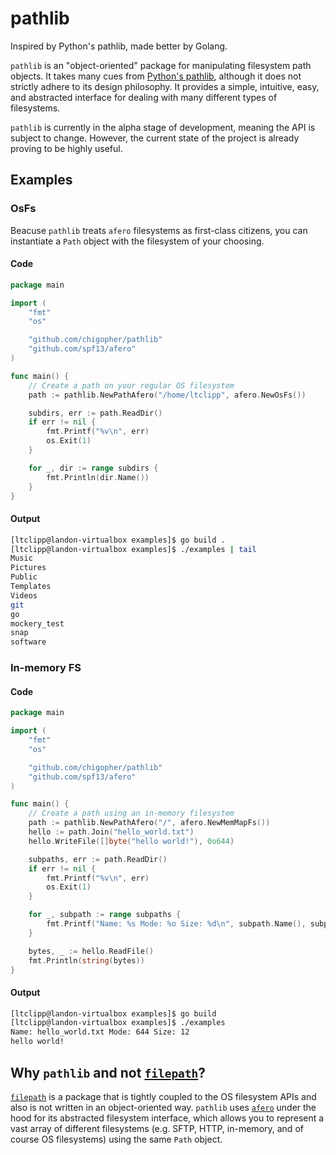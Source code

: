 pathlib
========

Inspired by Python's pathlib, made better by Golang.

`pathlib` is an "object-oriented" package for manipulating filesystem path objects. It takes many cues from [Python's pathlib](https://docs.python.org/3/library/pathlib.html), although it does not strictly adhere to its design philosophy. It provides a simple, intuitive, easy, and abstracted interface for dealing with many different types of filesystems.

`pathlib` is currently in the alpha stage of development, meaning the API is subject to change. However, the current state of the project is already proving to be highly useful.

Examples
---------

### OsFs

Beacuse `pathlib` treats `afero` filesystems as first-class citizens, you can instantiate a `Path` object with the filesystem of your choosing.

#### Code

```go
package main

import (
	"fmt"
	"os"

	"github.com/chigopher/pathlib"
	"github.com/spf13/afero"
)

func main() {
	// Create a path on your regular OS filesystem
	path := pathlib.NewPathAfero("/home/ltclipp", afero.NewOsFs())

	subdirs, err := path.ReadDir()
	if err != nil {
		fmt.Printf("%v\n", err)
		os.Exit(1)
	}

	for _, dir := range subdirs {
		fmt.Println(dir.Name())
	}
}
```

#### Output

```bash
[ltclipp@landon-virtualbox examples]$ go build .
[ltclipp@landon-virtualbox examples]$ ./examples | tail
Music
Pictures
Public
Templates
Videos
git
go
mockery_test
snap
software
```

### In-memory FS

#### Code
```go
package main

import (
	"fmt"
	"os"

	"github.com/chigopher/pathlib"
	"github.com/spf13/afero"
)

func main() {
	// Create a path using an in-memory filesystem
	path := pathlib.NewPathAfero("/", afero.NewMemMapFs())
	hello := path.Join("hello_world.txt")
	hello.WriteFile([]byte("hello world!"), 0o644)

	subpaths, err := path.ReadDir()
	if err != nil {
		fmt.Printf("%v\n", err)
		os.Exit(1)
	}

	for _, subpath := range subpaths {
		fmt.Printf("Name: %s Mode: %o Size: %d\n", subpath.Name(), subpath.Mode(), subpath.Size())
	}

	bytes, _ := hello.ReadFile()
	fmt.Println(string(bytes))
}
```

#### Output

```bash
[ltclipp@landon-virtualbox examples]$ go build
[ltclipp@landon-virtualbox examples]$ ./examples 
Name: hello_world.txt Mode: 644 Size: 12
hello world!
```

Why `pathlib` and not [`filepath`](https://golang.org/pkg/path/filepath/)?
----------------------------------------------------------------------------
[`filepath`](https://golang.org/pkg/path/filepath/) is a package that is tightly coupled to the OS filesystem APIs and also is not written in an object-oriented way. `pathlib` uses [`afero`](https://github.com/spf13/afero) under the hood for its abstracted filesystem interface, which allows you to represent a vast array of different filesystems (e.g. SFTP, HTTP, in-memory, and of course OS filesystems) using the same `Path` object.

